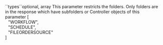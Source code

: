 <tr><td>``types``</td><td>optional, array</td>
<td>This parameter restricts the folders. Only folders are in the response which have subfolders or Controller objects of this parameter</td>
<td> [
  <div style="padding-left:10px;">"WORKFLOW",</div>
  <div style="padding-left:10px;">"SCHEDULE",</div>
  <div style="padding-left:10px;">"FILEORDERSOURCE"</div>
   ]</td>
<td></td></tr>
